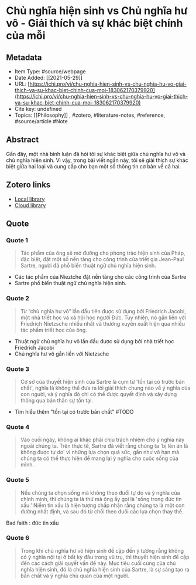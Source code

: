 # Chủ nghĩa hiện sinh vs Chủ nghĩa hư vô - Giải thích và sự khác biệt chính của mỗi

## Metadata

* Item Type: #source/webpage 
* Date Added: [[2021-05-29]]
* URL: [https://ichi.pro/vi/chu-nghia-hien-sinh-vs-chu-nghia-hu-vo-giai-thich-va-su-khac-biet-chinh-cua-moi-183062170379920](https://ichi.pro/vi/chu-nghia-hien-sinh-vs-chu-nghia-hu-vo-giai-thich-va-su-khac-biet-chinh-cua-moi-183062170379920)
* Cite key: undefined
* Topics: [[Philosophy]]
, #zotero, #literature-notes, #reference, #source/article #Note 

## Abstract

Gần đây, một nhà bình luận đã hỏi tôi sự khác biệt giữa chủ nghĩa hư vô và chủ nghĩa hiện sinh. Vì vậy, trong bài viết ngắn này, tôi sẽ giải thích sự khác biệt giữa hai loại và cung cấp cho bạn một số thông tin cơ bản về cả hai.


##  Zotero links
* [Local library](zotero://select/items/1_DYG6QCKE)
* [Cloud library](http://zotero.org/users/2023153/items/DYG6QCKE)

## Quote
### Quote 1
> Tác phẩm của ông sẽ mở đường cho phong trào hiện sinh của Pháp, đặc biệt, đặt một số nền tảng cho công trình của triết gia Jean-Paul Sartre, người đã phổ biến thuật ngữ chủ nghĩa hiện sinh.

- Các tác phẩm của Nieztche đặt nền tảng cho các công trình của Sartre
- Sartre phổ biến thuật ngữ chủ nghĩa hiện sinh.

### Quote 2
> Từ “chủ nghĩa hư vô” lần đầu tiên được sử dụng bởi Friedrich Jacobi, một nhà triết học và xã hội học người Đức. Tuy nhiên, nó gắn liền với Friedrich Nietzsche nhiều nhất và thường xuyên xuất hiện qua nhiều tác phẩm triết học của ông.

- Thuật ngữ chủ nghĩa hư vô lần đầu được sử dụng bởi nhà triết học Friedrich Jacobi
- Chủ nghĩa hư vô gắn liền với Nietzsche

### Quote 3
> Cơ sở của thuyết hiện sinh của Sartre là cụm từ 'tồn tại có trước bản chất', nghĩa là không thể đưa ra lời giải thích chung nào về ý nghĩa của con người, và ý nghĩa đó chỉ có thể được quyết định và xây dựng thông qua bản thân sự tồn tại.

- Tìm hiểu thêm "tồn tại có trước bản chất" #TODO 

### Quote 4
> Vào cuối ngày, không ai khác phải chịu trách nhiệm cho ý nghĩa này ngoài chúng ta. Trên thực tế, Sartre đã viết rằng chúng ta 'bị lên án là không được tự do' vì những lựa chọn quá sức, gần như vô hạn mà chúng ta có thể thực hiện để mang lại ý nghĩa cho cuộc sống của mình.

### Quote 5
> Nếu chúng ta chọn sống mà không theo đuổi tự do và ý nghĩa của chính mình, thì chúng ta là thứ mà ông ấy gọi là 'sống trong đức tin xấu.' Niềm tin xấu là hiện tượng chấp nhận rằng chúng ta là một con đường nhất định, và sau đó từ chối theo đuổi các lựa chọn thay thế.

Bad faith : đức tin xấu

### Quote 6
> Trong khi chủ nghĩa hư vô hiện sinh đề cập đến ý tưởng rằng không có ý nghĩa nội tại ở bất kỳ đâu trong vũ trụ, thì thuyết hiện sinh đề cập đến các cách giải quyết vấn đề này. Mục tiêu cuối cùng của chủ nghĩa hiện sinh, đó là chủ nghĩa hiện sinh của Sartre, là sự sáng tạo ra bản chất và ý nghĩa chủ quan của một người.
